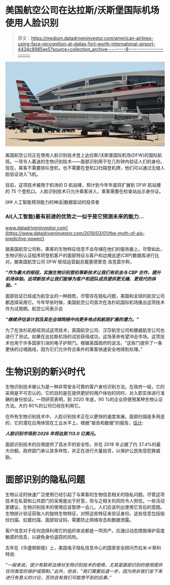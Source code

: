 # 美国航空公司在达拉斯/沃斯堡国际机场使用人脸识别

> 原文：<https://medium.datadriveninvestor.com/american-airlines-using-face-recognition-at-dallas-fort-worth-international-airport-4434c8985ee5?source=collection_archive---------8----------------------->

![](img/bf4fe45bccb8d2a677a22bc9640880f5.png)

美国航空公司正在使用人脸识别技术登上达拉斯/沃斯堡国际机场(DFW)的国际航班。一项令人着迷的生物识别技术——面部识别用于在几秒钟内验证人们的身份。现在，乘客不需要排队登机，也不需要在登机口扫描登机牌，他们可以通过无缝人脸验证进入飞机。

目前，这项技术被用于机场的 D 航站楼，预计到今年年底将扩展到 DFW 航站楼的 75 个登机口。人脸识别技术只允许乘客进入，乘客需要在检查站出示身份证。

[](https://www.datadriveninvestor.com/2019/03/01/the-myth-of-ais-predictive-power/) [## 人工智能预测能力的神话|数据驱动的投资者

### AI(人工智能)最有前途的优势之一似乎是它预测未来的能力…

www.datadriveninvestor.com](https://www.datadriveninvestor.com/2019/03/01/the-myth-of-ais-predictive-power/) 

据美国航空公司称，乘客的生物特征信息不会存储在他们的服务器上。尽管如此，生物识别认证程序将登机客户的面部特征与客户和边境巡逻(CBP)数据库进行比对。据美国航空公司 DFW 枢纽运营副总裁塞德里克·洛克莫尔称，

***“作为最大的枢纽，实施生物识别登机等新技术让我们有机会与 CBP 合作，提升机场体验。这项新技术让我们能够为客户和团队成员提供更无缝、更现代的体验。”***

面部验证已经成为航空业的一种趋势。尽管存在隐私问题，美国和全球的航空公司都选择采用它。今年早些时候，美国航空公司首次在洛杉矶国际机场推出这项技术作为试用期。航空公司表示会

***“继续评估该计划及其在全球网络中向更多地点和航班扩展的潜力。”***

为了在洛杉矶枢纽测试这项技术，英国航空公司、汉莎航空公司和挪威航空公司也进行了测试。如果在达拉斯机场的试验获得成功，这场革命有望冲击市场。这项技术也用于许多国家引进的电子护照门。根据英国政府的说法，“这些门提供了一条更快的过境路线，因为它们允许符合条件的乘客快速安全地得到处理。”

# **生物识别的新兴时代**

生物识别技术被认为是一种非常安全可靠的客户身份识别方法。在政府一级，它的采用是不可否认的。它的目的是在提供更好的用户体验的同时，对入职实体进行准确的身份验证。一项研究表明，到 2020 年底，90 %的企业将使用某种生物认证方法。大约 60%的公司已经在利用它。

在所有生物识别技术中，人脸识别技术正在以更快的速度发展。面部扫描是多用途的，它的潜在应用体现在工业水平上。根据“报告和数据”的报告，[估计](https://www.globenewswire.com/news-release/2019/05/23/1841952/0/en/Face-Recognition-Systems-Market-To-Reach-USD-11-30-Billion-By-2026-Reports-And-Data.html):

***人脸识别市场到 2026 年将达到 113.0 亿美元。***

面部识别技术的应用提供了高水平的安全性，并在 2018 年占据了约 37.4%的最大份额。政府部门承认其多样性，并正在进行大量投资，以保护公民免受犯罪威胁。

# **面部识别的隐私问题**

生物认证的快速广泛使用已经引起了与乘客的生物信息相关的隐私问题。尽管这项技术在私营和公共部门的采用是出于好意，但与之相关的风险令人担忧。一些活动家建议，生物识别技术的使用应该暂停一会儿，人们应该列出使用它背后的意图。生物统计验证获取人的独特生物特征，对照这些特征来验证身份。这些信息包括指纹扫描、虹膜扫描、面部验证码，需要防止网络攻击和数据泄露。

客户信息对于任何选择利用它的组织来说都是一项资产。应通过动态措施保护高度敏感的信息，以避免身份盗窃的风险。

去年在《华盛顿邮报》上，美国电子隐私信息中心的国家安全顾问杰拉米·d·斯科特说:

*“一般来说，很少有联邦法律对生物识别技术的使用，尤其是面部识别的使用提供任何类型的保护或限制。”此外，他说，“我们需要后退一步，因为除非我们坐下来进行有意义的讨论，否则会有我们可能想不到的后果。”*